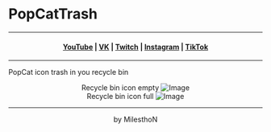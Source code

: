 # PopCatTrash
***
<h4 align="center"> <a href="https://YouTube.com/mmichaelKo" target="_blank">YouTube</a> | <a href="https://VK.com/id180544766" target="_blank">VK</a> | <a href="https://Twitch.tv/mmichaelKo" target="_blank">Twitch</a> | <a href="https://Instagram.com/mmichaelKo" target="_blank">Instagram</a> | <a href="https://TikTok.com/@mmichaelko" target="_blank">TikTok</a> </h4>

***

PopCat icon trash in you recycle bin

<div align="center">
Recycle bin icon empty
<img alt="Image" src="https://github.com/milesthon/PopCatTrash/blob/main/empty.ico"/>
<div align="center">
Recycle bin icon full
<img alt="Image" src="https://github.com/milesthon/PopCatTrash/blob/main/full.ico"/>

***
by MilesthoN
